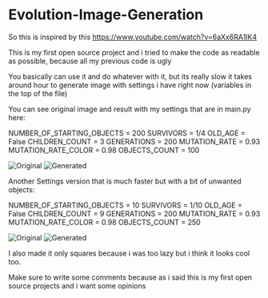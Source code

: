 # Evolution-Image-Generation
So this is inspired by this https://www.youtube.com/watch?v=6aXx6RA1IK4

This is my first open source project and i tried to make the code as readable as possible, because all my previous code is ugly

You basically can use it and do whatever with it, but its really slow it takes around hour to generate image with settings i have right now (variables in the top of the file)

You can see original image and result with my settings that are in main.py here:

NUMBER_OF_STARTING_OBJECTS = 200
SURVIVORS = 1/4
OLD_AGE = False
CHILDREN_COUNT = 3
GENERATIONS = 200
MUTATION_RATE = 0.93
MUTATION_RATE_COLOR = 0.98
OBJECTS_COUNT = 100

![Original](https://cdn.discordapp.com/attachments/906261158032457728/971393816814825512/image.png)
![Generated](https://cdn.discordapp.com/attachments/906261158032457728/971393816584151100/canvas.png)

Another Settings version that is much faster but with a bit of unwanted objects:

NUMBER_OF_STARTING_OBJECTS = 10
SURVIVORS = 1/10
OLD_AGE = False
CHILDREN_COUNT = 9
GENERATIONS = 200
MUTATION_RATE = 0.93
MUTATION_RATE_COLOR = 0.98
OBJECTS_COUNT = 250

![Original](https://cdn.discordapp.com/attachments/906261158032457728/971681767847247922/image.png)
![Generated](https://cdn.discordapp.com/attachments/906261158032457728/971681767637540874/canvas.png)

I also made it only squares because i was too lazy but i think it looks cool too.

Make sure to write some comments because as i said this is my first open source projects and i want some opinions
